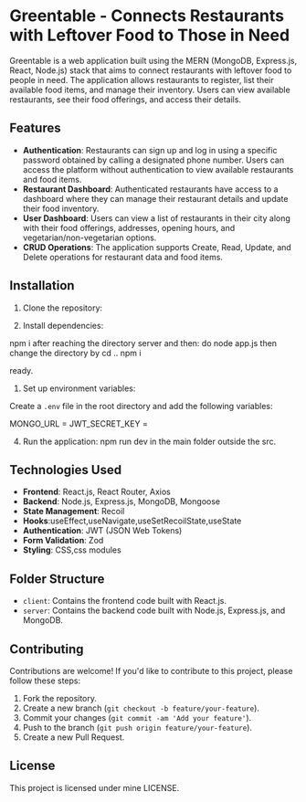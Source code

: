 
# Greentable - Connects Restaurants with Leftover Food to Those in Need

Greentable is a web application built using the MERN (MongoDB, Express.js, React, Node.js) stack that aims to connect restaurants with leftover food to people in need. The application allows restaurants to register, list their available food items, and manage their inventory. Users can view available restaurants, see their food offerings, and access their details.

## Features

- **Authentication**: Restaurants can sign up and log in using a specific password obtained by calling a designated phone number. Users can access the platform without authentication to view available restaurants and food items.
- **Restaurant Dashboard**: Authenticated restaurants have access to a dashboard where they can manage their restaurant details and update their food inventory.
- **User Dashboard**: Users can view a list of restaurants in their city along with their food offerings, addresses, opening hours, and vegetarian/non-vegetarian options.
- **CRUD Operations**: The application supports Create, Read, Update, and Delete operations for restaurant data and food items.

## Installation

1. Clone the repository:



2. Install dependencies:

npm i
after reaching the directory server
and then: do node app.js
then change the directory by
 cd ..
 npm i
 
 ready.

1. Set up environment variables:

Create a `.env` file in the root directory and add the following variables:

MONGO_URL =
JWT_SECRET_KEY = 

4. Run the application: npm run dev in the main folder outside the src.


## Technologies Used

- **Frontend**: React.js, React Router, Axios
- **Backend**: Node.js, Express.js, MongoDB, Mongoose
- **State Management**: Recoil
- **Hooks**:useEffect,useNavigate,useSetRecoilState,useState
- **Authentication**: JWT (JSON Web Tokens)
- **Form Validation**: Zod
- **Styling**: CSS,css modules

## Folder Structure

- `client`: Contains the frontend code built with React.js.
- `server`: Contains the backend code built with Node.js, Express.js, and MongoDB.

## Contributing

Contributions are welcome! If you'd like to contribute to this project, please follow these steps:

1. Fork the repository.
2. Create a new branch (`git checkout -b feature/your-feature`).
3. Commit your changes (`git commit -am 'Add your feature'`).
4. Push to the branch (`git push origin feature/your-feature`).
5. Create a new Pull Request.

## License

This project is licensed under mine LICENSE.
